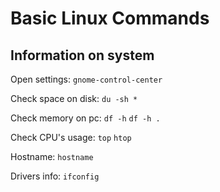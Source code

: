 # Basic Linux Commands


## Information on system
Open settings:
` gnome-control-center `

Check space on disk:
` du -sh * `

Check memory on pc:
` df -h `
` df -h . `

Check CPU's usage:
` top `
` htop `

Hostname:
` hostname `

Drivers info:
` ifconfig `